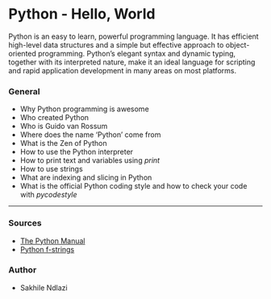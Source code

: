 # Python - Hello, World
Python is an easy to learn, powerful programming language. It has efficient high-level data structures and a simple but effective approach to object-oriented programming. Python’s elegant syntax and dynamic typing, together with its interpreted nature, make it an ideal language for scripting and rapid application development in many areas on most platforms.

### General
 * Why Python programming is awesome
 * Who created Python
 * Who is Guido van Rossum
 * Where does the name ‘Python’ come from
 * What is the Zen of Python
 * How to use the Python interpreter
 * How to print text and variables using *print*
 * How to use strings
 * What are indexing and slicing in Python
 * What is the official Python coding style and how to check your code with *pycodestyle*

---
### Sources
 * [The Python Manual](https://docs.python.org/3/tutorial/index.html)
 * [Python f-strings](https://realpython.com/python-f-strings/)

### Author
 * Sakhile Ndlazi

